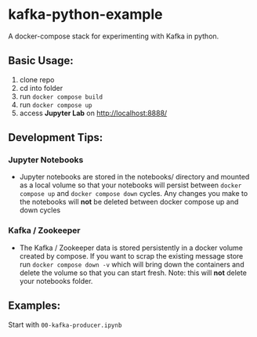 # kafka-python-example

A docker-compose stack for experimenting with Kafka in python.

## Basic Usage:

1. clone repo
2. cd into folder
3. run `docker compose build`
4. run `docker compose up`
5. access **Jupyter Lab** on [http://localhost:8888/](http://localhost:8888/)

## Development Tips:

### Jupyter Notebooks

- Jupyter notebooks are stored in the notebooks/ directory and mounted as a local volume so that your notebooks will
  persist between `docker compose up` and `docker compose down` cycles. Any changes you make to the notebooks will
  **not** be deleted between docker compose up and down cycles

### Kafka / Zookeeper

- The Kafka / Zookeeper data is stored persistently in a docker volume created by compose. If you want to scrap the
  existing message store run `docker compose down -v` which will bring down the containers and delete the
  volume so that you can start fresh. Note: this will **not** delete your notebooks folder.

## Examples:

Start with `00-kafka-producer.ipynb`
